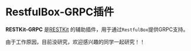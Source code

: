 # RestfulBox-GRPC插件

**RESTKit-GRPC** 是[RESTKit](https://plugins.jetbrains.com/plugin/14723-restfulbox) 的辅助插件，用于通过`RestfulBox`提供GRPC支持。

由于工作原因，目前没研究，欢迎感兴趣的同学一起研究！！
